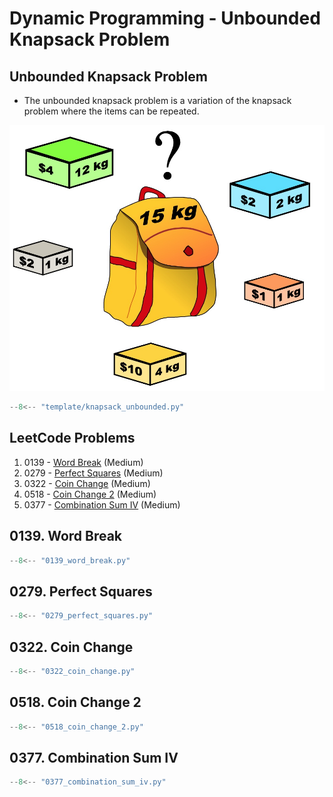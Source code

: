 # Dynamic Programming - Unbounded Knapsack Problem

## Unbounded Knapsack Problem

- The unbounded knapsack problem is a variation of the knapsack problem where the items can be repeated.

![knapsack01](../imgs/knapsack01.jpg)

```python linenums="1"
--8<-- "template/knapsack_unbounded.py"
```

## LeetCode Problems

1. 0139 - [Word Break](https://leetcode.com/problems/word-break/) (Medium)
2. 0279 - [Perfect Squares](https://leetcode.com/problems/perfect-squares/) (Medium)
3. 0322 - [Coin Change](https://leetcode.com/problems/coin-change/) (Medium)
4. 0518 - [Coin Change 2](https://leetcode.com/problems/coin-change-2/) (Medium)
5. 0377 - [Combination Sum IV](https://leetcode.com/problems/combination-sum-iv/) (Medium)

## 0139. Word Break

```python linenums="1"
--8<-- "0139_word_break.py"
```

## 0279. Perfect Squares

```python linenums="1"
--8<-- "0279_perfect_squares.py"
```

## 0322. Coin Change

```python linenums="1"
--8<-- "0322_coin_change.py"
```

## 0518. Coin Change 2

```python linenums="1"
--8<-- "0518_coin_change_2.py"
```

## 0377. Combination Sum IV

```python linenums="1"
--8<-- "0377_combination_sum_iv.py"
```
